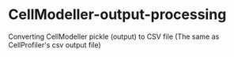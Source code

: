 # CellModeller-output-processing
 Converting CellModeller pickle (output) to CSV file (The same as CellProfiler's csv output file)
